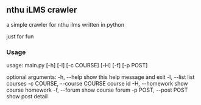 ## nthu iLMS crawler

a simple crawler for nthu ilms written in python

just for fun

### Usage

usage: main.py [-h] [-l] [-c COURSE] [-H] [-f] [-p POST]

optional arguments:
  -h, --help            show this help message and exit
  -l, --list            list courses
  -c COURSE, --course COURSE
                        course id
  -H, --homework        show course homework
  -f, --forum           show course forum
  -p POST, --post POST  show post detail

